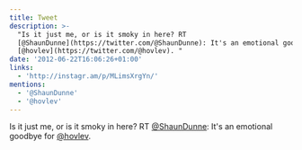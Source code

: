 ```yaml
---
title: Tweet
description: >-
  "Is it just me, or is it smoky in here? RT
  [@ShaunDunne](https://twitter.com/@ShaunDunne): It's an emotional goodbye for
  [@hovlev](https://twitter.com/@hovlev). "
date: '2012-06-22T16:06:26+01:00'
links:
  - 'http://instagr.am/p/MLimsXrgYn/'
mentions:
  - '@ShaunDunne'
  - '@hovlev'
---
```

Is it just me, or is it smoky in here? RT [@ShaunDunne](https://twitter.com/@ShaunDunne): It's an emotional goodbye for [@hovlev](https://twitter.com/@hovlev). 
